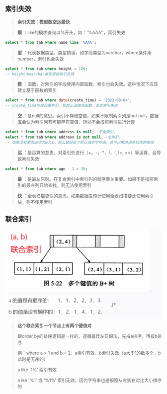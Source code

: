 ## 索引失效
> **索引失效：模型数空运最快**
>
>**模**  ：like的模糊查询以%开头，如：'%AAA''，索引失效
```sql
select * from tab where name like '%AAA';
```
>**型**  ：代表数据类型。类型错误，如字段类型为varchar，where条件用number，索引也会失效
```sql
select * from tab where height = 180;
-- height为varchar类型导致索引失效
```
>**数**  ：函数，对索引的字段使用内部函数，索引也会失效。这种情况下应该建立基于函数的索引
```sql
select * from tab where date(create_time) = '2022-08-04';
-- create_time字段设置索引，那就无法使用函数，否则索引失效
```
>**空** ：是null的意思。索引不存储空值，如果不限制索引列是not null，数据库会认为索引列有可能存在空值，所以不会按照索引进行计算
```sql
select * from tab where address is null;--不走索引。
select * from tab where address is not null;--走索引。
-- 如果没有要求必须为NULL，那么最好给个默认值空字符串，这可以解决很多后续的麻烦
```
>**运** ：是运算的意思。对索引列进行（+，-，*，/，!, !=, <>）等运算，会导致索引失效
```sql
select * from tab where age - 1 = 20;
```
>**最** ：是最左原则。在复合索引中索引列的顺序至关重要。如果不是按照索引的最左列开始查找，则无法使用索引
>
>**快** ：全表扫描更快的意思。如果数据库预计使用全表扫描要比使用索引快，则不使用索引

## 联合索引
![](./img/联合索引.png)
>**这个联合索引一个节点上有两个键值对**
> 
>跟order by的排序逻辑是一样的，遵循最佳左前缀法，先按a排序，再按b排序
>
>例：where a > 1 and b = 2，a索引有效，b索引失效（a大于1的数多个，b此时是无序的）
>
>a  like '1%' 索引有效
>
>a  ike '%1' 或 ‘%1%’ 索引无效，因为字符串也是按照从左到右对比大小排序的

